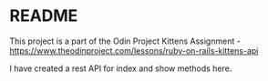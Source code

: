 # README

This project is a part of the Odin Project Kittens Assignment - https://www.theodinproject.com/lessons/ruby-on-rails-kittens-api

I have created a rest API for index and show methods here.
